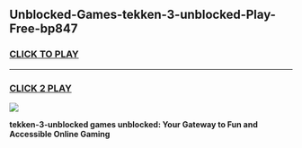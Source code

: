 
## Unblocked-Games-tekken-3-unblocked-Play-Free-bp847
<h3>
<a href="https://premium76.site?title=tekken-3-unblocked&ref=12A">CLICK TO PLAY</a></h3>
<hr>

<h3>
<a href="https://premium76.site?title=tekken-3-unblocked&ref=12A">CLICK 2 PLAY</a>
  
</h3>

<a href="https://premium76.site?title=tekken-3-unblocked&ref=12A"><img src="https://clearcache.store/games.png"></a>


**tekken-3-unblocked games unblocked: Your Gateway to Fun and Accessible Online Gaming**
